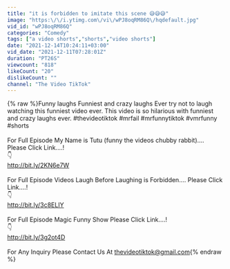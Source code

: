 ```yaml
---
title: "it is forbidden to imitate this scene 😅😅😅"
image: "https:\/\/i.ytimg.com\/vi\/wPJ8oqRM86Q\/hqdefault.jpg"
vid_id: "wPJ8oqRM86Q"
categories: "Comedy"
tags: ["a video shorts","shorts","video shorts"]
date: "2021-12-14T10:24:11+03:00"
vid_date: "2021-12-11T07:28:01Z"
duration: "PT26S"
viewcount: "818"
likeCount: "20"
dislikeCount: ""
channel: "The Video TikTok"
---
```

{% raw %}Funny laughs Funniest and crazy laughs Ever try not to laugh watching this funniest video ever. This video is so hilarious with funniest and crazy laughs ever. #thevideotiktok #mrfail #mrfunnytiktok #vmrfunny  #shorts <br /><br />For Full Episode My Name is Tutu (funny the videos chubby rabbit).... Please Click Link....!<br />👇<br /><a rel="nofollow" target="blank" href="http://bit.ly/2KN6e7W">http://bit.ly/2KN6e7W</a> <br /><br />For Full Episode Videos Laugh Before Laughing is Forbidden.... Please Click Link....!<br />👇<br /><a rel="nofollow" target="blank" href="http://bit.ly/3c8ELIY">http://bit.ly/3c8ELIY</a> <br /><br />For Full Episode Magic Funny Show  Please Click Link....!<br />👇<br /><a rel="nofollow" target="blank" href="http://bit.ly/3g2ot4D">http://bit.ly/3g2ot4D</a><br /><br />For Any Inquiry Please Contact Us At thevideotiktok@gmail.com{% endraw %}
